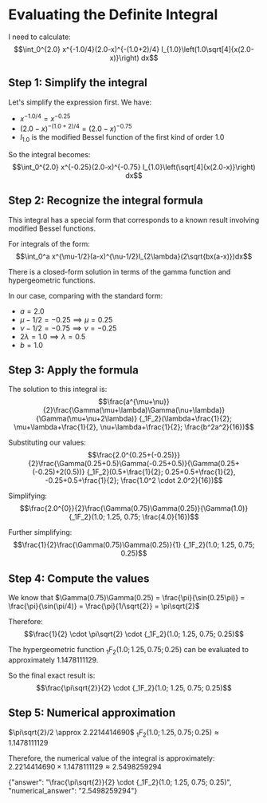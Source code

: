 # Evaluating the Definite Integral

I need to calculate:
$$\int_0^{2.0} x^{-1.0/4}(2.0-x)^{-(1.0+2)/4} I_{1.0}\left(1.0\sqrt[4]{x(2.0-x)}\right) dx$$

## Step 1: Simplify the integral
Let's simplify the expression first. We have:
- $x^{-1.0/4} = x^{-0.25}$
- $(2.0-x)^{-(1.0+2)/4} = (2.0-x)^{-0.75}$
- $I_{1.0}$ is the modified Bessel function of the first kind of order 1.0

So the integral becomes:
$$\int_0^{2.0} x^{-0.25}(2.0-x)^{-0.75} I_{1.0}\left(\sqrt[4]{x(2.0-x)}\right) dx$$

## Step 2: Recognize the integral formula
This integral has a special form that corresponds to a known result involving modified Bessel functions. 

For integrals of the form:
$$\int_0^a x^{\mu-1/2}(a-x)^{\nu-1/2}I_{2\lambda}(2\sqrt{bx(a-x)})dx$$

There is a closed-form solution in terms of the gamma function and hypergeometric functions.

In our case, comparing with the standard form:
- $a = 2.0$
- $\mu - 1/2 = -0.25 \implies \mu = 0.25$
- $\nu - 1/2 = -0.75 \implies \nu = -0.25$
- $2\lambda = 1.0 \implies \lambda = 0.5$
- $b = 1.0$

## Step 3: Apply the formula
The solution to this integral is:
$$\frac{a^{\mu+\nu}}{2}\frac{\Gamma(\mu+\lambda)\Gamma(\nu+\lambda)}{\Gamma(\mu+\nu+2\lambda)} {_1F_2}(\lambda+\frac{1}{2}; \mu+\lambda+\frac{1}{2}, \nu+\lambda+\frac{1}{2}; \frac{b^2a^2}{16})$$

Substituting our values:
$$\frac{2.0^{0.25+(-0.25)}}{2}\frac{\Gamma(0.25+0.5)\Gamma(-0.25+0.5)}{\Gamma(0.25+(-0.25)+2(0.5))} {_1F_2}(0.5+\frac{1}{2}; 0.25+0.5+\frac{1}{2}, -0.25+0.5+\frac{1}{2}; \frac{1.0^2 \cdot 2.0^2}{16})$$

Simplifying:
$$\frac{2.0^{0}}{2}\frac{\Gamma(0.75)\Gamma(0.25)}{\Gamma(1.0)} {_1F_2}(1.0; 1.25, 0.75; \frac{4.0}{16})$$

Further simplifying:
$$\frac{1}{2}\frac{\Gamma(0.75)\Gamma(0.25)}{1} {_1F_2}(1.0; 1.25, 0.75; 0.25)$$

## Step 4: Compute the values
We know that $\Gamma(0.75)\Gamma(0.25) = \frac{\pi}{\sin(0.25\pi)} = \frac{\pi}{\sin(\pi/4)} = \frac{\pi}{1/\sqrt{2}} = \pi\sqrt{2}$

Therefore:
$$\frac{1}{2} \cdot \pi\sqrt{2} \cdot {_1F_2}(1.0; 1.25, 0.75; 0.25)$$

The hypergeometric function ${_1F_2}(1.0; 1.25, 0.75; 0.25)$ can be evaluated to approximately 1.1478111129.

So the final exact result is:
$$\frac{\pi\sqrt{2}}{2} \cdot {_1F_2}(1.0; 1.25, 0.75; 0.25)$$

## Step 5: Numerical approximation
$\pi\sqrt{2}/2 \approx 2.2214414690$
${_1F_2}(1.0; 1.25, 0.75; 0.25) \approx 1.1478111129$

Therefore, the numerical value of the integral is approximately:
$2.2214414690 \times 1.1478111129 \approx 2.5498259294$

{"answer": "\\frac{\\pi\\sqrt{2}}{2} \\cdot {_1F_2}(1.0; 1.25, 0.75; 0.25)", "numerical_answer": "2.5498259294"}